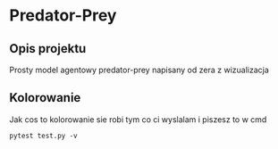 # Predator-Prey

## Opis projektu
Prosty model agentowy predator-prey napisany od zera z wizualizacja
## Kolorowanie
Jak cos to kolorowanie sie robi tym co ci wyslalam i piszesz to w cmd
```
pytest test.py -v
```
